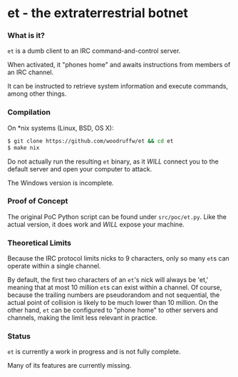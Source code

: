 et - the extraterrestrial botnet
===

### What is it?
`et` is a dumb client to an IRC command-and-control server.

When activated, it "phones home" and awaits instructions from members of an IRC channel.

It can be instructed to retrieve system information and execute commands, among other things.

### Compilation

On *nix systems (Linux, BSD, OS X):
```bash
$ git clone https://github.com/woodruffw/et && cd et
$ make nix
```
Do not actually run the resulting `et` binary, as it *WILL* connect you to the default server and open your computer to attack.

The Windows version is incomplete.

### Proof of Concept
The original PoC Python script can be found under `src/poc/et.py`. Like the actual version, it does work and *WILL* expose your machine.

### Theoretical Limits
Because the IRC protocol limits nicks to 9 characters, only so many `et`s can operate within a single channel.

By default, the first two characters of an `et`'s nick will always be 'et,' meaning that at most 10 million `et`s can exist within a channel.
Of course, because the trailing numbers are pseudorandom and not sequential, the actual point of collision is likely to be much lower than 10 million.
On the other hand, `et` can be configured to "phone home" to other servers and channels, making the limit less relevant in practice.

### Status
`et` is currently a work in progress and is not fully complete.

Many of its features are currently missing.